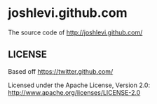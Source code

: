 joshlevi.github.com
======

The source code of http://joshlevi.github.com/

LICENSE
------------

Based off https://twitter.github.com/

Licensed under the Apache License, Version 2.0: http://www.apache.org/licenses/LICENSE-2.0
